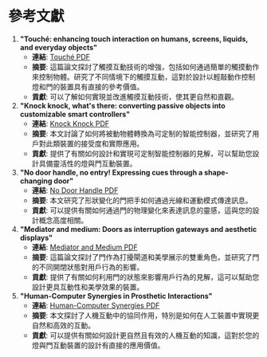 # 參考文獻

1. **"Touché: enhancing touch interaction on humans, screens, liquids, and everyday objects"**
    - **連結**: [Touché PDF](https://citeseerx.ist.psu.edu/document?repid=rep1&type=pdf&doi=785f2f3fa98347482737a8a38064cd98550cb3e3)
    - **摘要**: 這篇論文探討了觸摸互動技術的增強，包括如何通過簡單的觸摸動作來控制物體。研究了不同情境下的觸摸互動，這對於設計以輕敲動作控制燈和門的裝置具有直接的參考價值。
    - **貢獻**: 可以了解如何實現並改進觸摸互動技術，使其更自然和直觀。
2. **"Knock knock, what's there: converting passive objects into customizable smart controllers"**
    - **連結**: [Knock Knock PDF](https://www.researchgate.net/profile/Lei-Shi-45/publication/327216713_Knock_knock_what's_there_converting_passive_objects_into_customizable_smart_controllers/links/5c8688eb299bf16918f85135/Knock-knock-whats-there-converting-passive-objects-into-customizable-smart-controllers.pdf)
    - **摘要**: 本文討論了如何將被動物體轉換為可定制的智能控制器，並研究了用戶對此類裝置的接受度和實際應用。
    - **貢獻**: 提供了有關如何設計和實現可定制智能控制器的見解，可以幫助您設計具備靈活性的燈與門互動裝置。
3. **"No door handle, no entry! Expressing cues through a shape-changing door"**
    - **連結**: [No Door Handle PDF](https://www.researchgate.net/profile/Eleni-Economidou-2/publication/356193323_No_Door_Handle_No_Entry_Expressing_Cues_through_a_Shape-Changing_Door/links/619ba44c07be5f31b7aae0a8/No-Door-Handle-No-Entry-Expressing-Cues-through-a-Shape-Changing-Door.pdf)
    - **摘要**: 本文研究了形狀變化的門把手如何通過光線和運動模式傳達訊息。
    - **貢獻**: 可以提供有關如何通過門的物理變化來表達訊息的靈感，這與您的設計概念高度相關。
4. **"Mediator and medium: Doors as interruption gateways and aesthetic displays"**
    - **連結**: [Mediator and Medium PDF](http://faculty.washington.edu/wobbrock/pubs/dis-02.02.pdf)
    - **摘要**: 這篇論文探討了門作為打擾閘道和美學展示的雙重角色，並研究了門的不同開閉狀態對用戶行為的影響。
    - **貢獻**: 提供了有關如何利用門的狀態來影響用戶行為的見解，這可以幫助您設計更具互動性和美學效果的裝置。
5. **"Human-Computer Synergies in Prosthetic Interactions"**
    - **連結**: [Human-Computer Synergies PDF](https://www.academia.edu/download/76446528/44_2.pdf)
    - **摘要**: 本文探討了人機互動中的協同作用，特別是如何在人工裝置中實現更自然和高效的互動。
    - **貢獻**: 可以提供有關如何設計更自然且有效的人機互動的知識，這對於您的燈與門互動裝置的設計有直接的應用價值。
  
